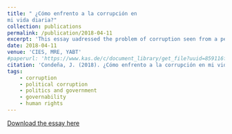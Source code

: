```yaml
---
title: " ¿Cómo enfrento a la corrupción en
mi vida diaria?"
collection: publications
permalink: /publication/2018-04-11
excerpt: 'This essay uadressed the problem of corruption seen from a personal perspective, showing related literature and finishing with some poliy recommendations.'
date: 2018-04-11
venue: 'CIES, MRE, YABT'
#paperurl: 'https://www.kas.de/c/document_library/get_file?uuid=859116f1-5f5f-9253-a5cb-3a00f1424107&groupId=269552'
citation: 'Condeña, J. (2018). ¿Cómo enfrento a la corrupción en mi vida diaria?. En Konrad Adenauer Stiftung (Ed). &quot;¿Cómo enfrento a la corrupción en mi vida diaria?.&quot (17-21); <i>Concurso nacional de ensayos en el marco de la VII Cumbre de las Américas: gobernabilidad democrática frente a la corrupción. Lima: CIES, MRE, YABT, 30 p. </i>'
tags:
    - corruption
    - political corruption
    - politics and government
    - governability
    - human rights 
---
```



[Download the essay here](https://www.kas.de/c/document_library/get_file?uuid=859116f1-5f5f-9253-a5cb-3a00f1424107&groupId=269552)